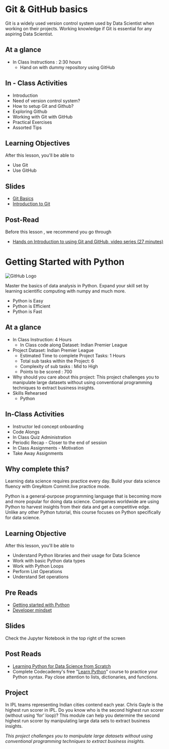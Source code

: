 # Git & GitHub basics

Git is a widely used version control system used by Data Scientist when working on their projects. Working knowledge if Git is essential for any aspiring Data Scientist.

## At a glance
 - In Class Instructions : 2:30 hours
    - Hand on with dummy repository using GitHub

## In - Class Activities
 - Introduction
 - Need of version control system?
 - How to setup Git and Github?
 - Exploring Github
 - Working with Git with GitHub
 - Practical Exercises
 - Assorted Tips

## Learning Objectives
After this lesson, you'll be able to

  - Use Git
  - Use GitHub


## Slides
  - [Git Basics](https://github.com/commit-live-students/git_basics_ppt/blob/master/Git%20Basics.pdf)
  - [Introduction to Git](https://github.com/commit-live-students/git_basics_ppt/blob/master/GitHub%20Slide%20Deck.pdf)

## Post-Read
Before this lesson , we recommend you go through
 - [Hands on Introduction to using Git and GitHub, video series (27 minutes)](https://www.youtube.com/playlist?list=PL5-da3qGB5IBLMp7LtN8Nc3Efd4hJq0kD)


# Getting Started with Python 
![GitHub Logo](https://s3.ap-south-1.amazonaws.com/greyatom-social/GreyAtom-logo.png)

Master the basics of data analysis in Python. Expand your skill set by learning scientific computing with numpy and much more.
* Python is Easy
* Python is Efficient
* Python is Fast

## At a glance
* In Class Instruction: 4 Hours
  * In Class code along Dataset: Indian Premier League 
* Project Dataset: Indian Premier League 
  * Estimated Time to complete Project Tasks: 1 Hours
  * Total sub tasks within the Project: 6
  * Complexity of sub tasks : Mid to High
  * Points to be scored : 700
* Why should you care about this project: This project challenges you to manipulate large datasets without using conventional programming techniques to extract business insights. 
* Skills Rehearsed
  * Python

## In-Class Activities
* Instructor led concept onboarding
* Code Alongs
* In Class Quiz Administration
* Periodic Recap - Closer to the end of session
* In Class Assignments - Motivation
* Take Away Assignments

## Why complete this?
Learning data science requires practice every day. Build your data science fluency with GreyAtom Commit.live practice mode.

Python is a general-purpose programming language that is becoming more and more popular for doing data science. Companies worldwide are using Python to harvest insights from their data and get a competitive edge. Unlike any other Python tutorial, this course focuses on Python specifically for data science. 

## Learning Objective
After this lesson, you'll be able to
* Understand Python libraries and their usage for Data Science
* Work with basic Python data types
* Work with Python Loops
* Perform List Operations
* Understand Set operations

## Pre Reads
* [Getting started with Python](https://www.python.org/about/gettingstarted/)
* [Developer mindset](https://www.coursera.org/learn/algorithmic-thinking-1)

## Slides
Check the Jupyter Notebook in the top right of the screen

## Post Reads
* [Learning Python for Data Science from Scratch](http://choonsiong.com/public/books/Data%20Science%20from%20Scratch.pdf)
* Complete Codecademy's free "[Learn Python](https://www.codecademy.com/learn/python)" course to practice your Python syntax. Pay close attention to lists, dictionaries, and functions.

## Project 
In IPL teams representing Indian cities contend each year. Chris Gayle is the highest run scorer in IPL. Do you know who is the second highest run scorer (without using ‘for’ loop)? This module can help you determine the second highest run scorer by manipulating large data sets to extract business insights.

*This project challenges you to manipulate large datasets without using conventional programming techniques to extract business insights.*
